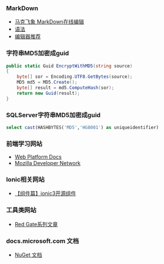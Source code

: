 ### MarkDown
- [马克飞象 MarkDown在线编辑](https://maxiang.io/)
- [语法](https://blog.csdn.net/witnessai1/article/details/52551362)
- [编辑器推荐](http://www.williamlong.info/archives/4319.html)




### 字符串MD5加密成guid
``` c#
public static Guid EncryptWithMD5(string source)
{
    byte[] sor = Encoding.UTF8.GetBytes(source);
    MD5 md5 = MD5.Create();
    byte[] result = md5.ComputeHash(sor);
    return new Guid(result);
}
``` 


### SQLServer字符串MD5加密成guid
``` sql
select cast(HASHBYTES('MD5','HG8001') as uniqueidentifier)
```


### 前端学习网站
- [Web Platform Docs](https://webplatform.github.io/)
- [Mozilla Developer Network ](https://developer.mozilla.org/zh-CN/)


### Ionic相关网站
- [【组件篇】ionic3开源组件](https://www.jianshu.com/p/3e156999eaa4)



### 工具类网站
- [Red Gate系列文章](https://www.cnblogs.com/VAllen/archive/2012/09/27/SQLDataCompare.html)

### docs.microsoft.com 文档
- [NuGet 文档](https://docs.microsoft.com/zh-cn/nuget/)
